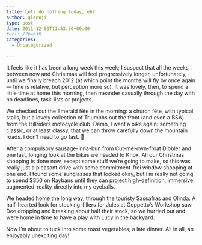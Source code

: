 ```yaml
---
title: Lets do nothing today, eh?
author: glennji
type: post
date: 2011-12-03T11:53:36+00:00
#url: /?p=630
categories:
  - Uncategorized

---
```

It feels like it has been a long week this week; I suspect that all the weeks between now and Christmas will feel progressively longer, unfortunately, until we finally breach 2012 (at which point the months will fly by once again &#8212; time is relative, but perception more so). It was lovely, then, to spend a little time at home this morning, then meander casually through the day with no deadlines, task-lists or projects.
  
We checked out the Emerald féte in the morning: a church féte, with typical stalls, but a lovely collection of Triumphs out the front (and even a BSA) from the Hillriders motocycle club. Damn, I want a bike again: something classic, or at least classy, that we can throw carefully down the mountain roads. I don&#8217;t need to go fast. 🙂
  
After a compulsory sausage-inna-bun from Cut-me-own-froat Dibbler and one last, longing look at the bikes we headed to Knox. All our Christmas shopping is done now, except some stuff we&#8217;re going to make, so this was really just a pleasant drive with some commitment-frei window shopping at one end. I found some sunglasses that looked okay, but I&#8217;m really not going to spend $350 on Raybans until they can project high-definition, immersive augmented-reality directly into my eyeballs.
  
We headed home the long way, through the touristy Sassafras and Olinda. A half-hearted look for stocking-fillers for Jules at Geppetto&#8217;s Workshop saw Dee dropping and breaking about half their stock, so we hurried out and were home in time to have a play with Lucy in the backyard.
  
Now I&#8217;m about to tuck into some roast vegetables; a late dinner. All in all, an enjoyably unexciting day!
